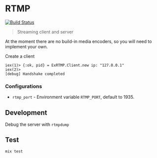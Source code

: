 # RTMP

[![Build Status](https://travis-ci.org/shavit/elixir-rtmp.svg?branch=master)](https://travis-ci.org/shavit/elixir-rtmp)

> Streaming client and server

At the moment there are no build-in media encoders, so you will need to
  implement your own.

Create a client
```
iex(1)> {:ok, pid} = ExRTMP.Client.new ip: "127.0.0.1"
iex(2)> 
[debug] Handshake completed
```

### Configurations

  * `rtmp_port` - Environment variable `RTMP_PORT`, default to 1935.

## Development

Debug the server with `rtmpdump`

## Test

```
mix test
```
